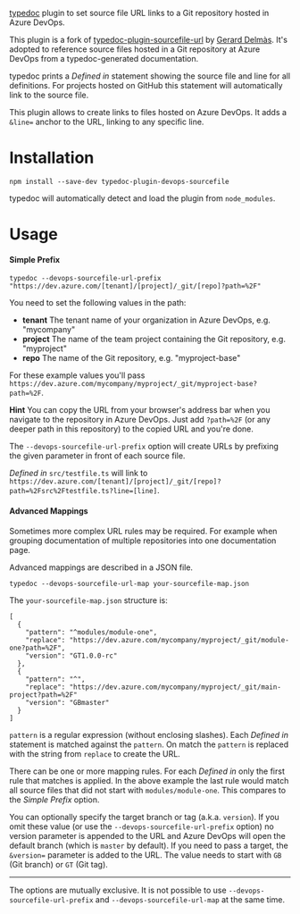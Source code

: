 [typedoc](https://github.com/TypeStrong/typedoc) plugin to set source file URL links to a Git repository hosted in Azure DevOps.

This plugin is a fork of [typedoc-plugin-sourcefile-url](https://github.com/gdelmas/typedoc-plugin-sourcefile-url) by [Gerard Delmàs](https://github.com/gdelmas). It's adopted to reference source files hosted in a Git repository at Azure DevOps from a typedoc-generated documentation.

typedoc prints a *Defined in* statement showing the source file and line for all definitions. For projects hosted on GitHub this statement will automatically link to the source file.

This plugin allows to create links to files hosted on Azure DevOps. It adds a `&line=` anchor to the URL, linking to any specific line.

# Installation

    npm install --save-dev typedoc-plugin-devops-sourcefile
    
typedoc will automatically detect and load the plugin from `node_modules`.

# Usage

#### Simple Prefix

    typedoc --devops-sourcefile-url-prefix "https://dev.azure.com/[tenant]/[project]/_git/[repo]?path=%2F"

You need to set the following values in the path:

* **tenant** The tenant name of your organization in Azure DevOps, e.g. "mycompany"
* **project** The name of the team project containing the Git repository, e.g. "myproject"
* **repo** The name of the Git repository, e.g. "myproject-base"

For these example values you'll pass `https://dev.azure.com/mycompany/myproject/_git/myproject-base?path=%2F`.

**Hint** You can copy the URL from your browser's address bar when you navigate to the repository in Azure DevOps. Just add `?path=%2F` (or any deeper path in this repository) to the copied URL and you're done.

The `--devops-sourcefile-url-prefix` option will create URLs by prefixing the given parameter in front of each source file.

*Defined in* `src/testfile.ts` will link to `https://dev.azure.com/[tenant]/[project]/_git/[repo]?path=%2Fsrc%2Ftestfile.ts?line=[line]`.


#### Advanced Mappings

Sometimes more complex URL rules may be required. For example when grouping documentation of multiple repositories into one documentation page.

Advanced mappings are described in a JSON file.

    typedoc --devops-sourcefile-url-map your-sourcefile-map.json
    
The `your-sourcefile-map.json` structure is: 

  
    [
      {
        "pattern": "^modules/module-one",
        "replace": "https://dev.azure.com/mycompany/myproject/_git/module-one?path=%2F",
        "version": "GT1.0.0-rc"
      },     
      {
        "pattern": "^",
        "replace": "https://dev.azure.com/mycompany/myproject/_git/main-project?path=%2F"
        "version": "GBmaster"
      }
    ]

`pattern` is a regular expression (without enclosing slashes). Each *Defined in* statement is matched against the `pattern`. On match the `pattern` is replaced with the string from `replace` to create the URL.

There can be one or more mapping rules. For each *Defined in* only the first rule that matches is applied. In the above example the last rule would match all source files that did not start with `modules/module-one`. This compares to the *Simple Prefix* option.

You can optionally specify the target branch or tag (a.k.a. `version`). If you omit these value (or use the `--devops-sourcefile-url-prefix` option) no version parameter is appended to the URL and Azure DevOps will open the default branch (which is `master` by default). If you need to pass a target, the `&version=` parameter is added to the URL. The value needs to start with `GB` (Git branch) or `GT` (Git tag).

---

The options are mutually exclusive. It is not possible to use `--devops-sourcefile-url-prefix` and `--devops-sourcefile-url-map` at the same time.
